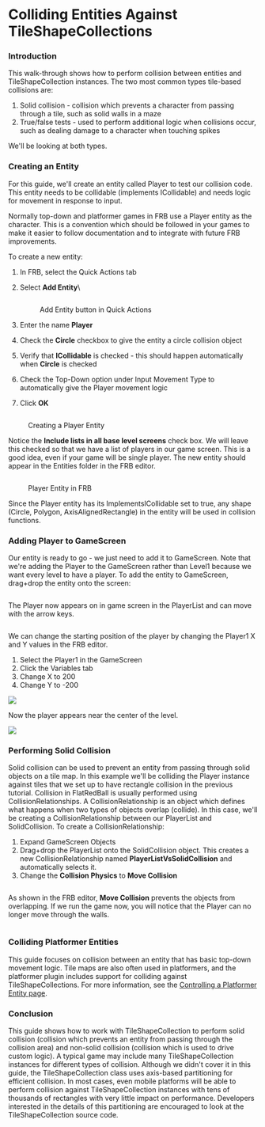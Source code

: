 # Colliding Entities Against TileShapeCollections

### Introduction

This walk-through shows how to perform collision between entities and TileShapeCollection instances. The two most common types tile-based collisions are:

1. Solid collision - collision which prevents a character from passing through a tile, such as solid walls in a maze
2. True/false tests - used to perform additional logic when collisions occur, such as dealing damage to a character when touching spikes

We'll be looking at both types.

### Creating an Entity

For this guide, we'll create an entity called Player to test our collision code. This entity needs to be collidable (implements ICollidable) and needs logic for movement in response to input.&#x20;

Normally top-down and platformer games in FRB use a Player entity as the character. This is a convention which should be followed in your games to make it easier to follow documentation and to integrate with future FRB improvements.



To create a new entity:

1. In FRB, select the Quick Actions tab
2.  Select **Add Entity**\


    <figure><img src="../../.gitbook/assets/image (3).png" alt=""><figcaption><p>Add Entity button in Quick Actions</p></figcaption></figure>
3. Enter the name **Player**
4. Check the **Circle** checkbox to give the entity a circle collision object
5. Verify that **ICollidable** is checked - this should happen automatically when **Circle** is checked
6. Check the Top-Down option under Input Movement Type to automatically give the Player movement logic
7. Click **OK**

<figure><img src="../../.gitbook/assets/image (1) (1) (1).png" alt=""><figcaption><p>Creating a Player Entity</p></figcaption></figure>

Notice the **Include lists in all base level screens** check box. We will leave this checked so that we have a list of players in our game screen. This is a good idea, even if your game will be single player. The new entity should appear in the Entities folder in the FRB editor.

<figure><img src="../../.gitbook/assets/image (2) (1).png" alt=""><figcaption><p>Player Entity in FRB</p></figcaption></figure>

Since the Player entity has its ImplementsICollidable set to true, any shape (Circle, Polygon, AxisAlignedRectangle) in the entity will be used in collision functions.

### Adding Player to GameScreen

Our entity is ready to go - we just need to add it to GameScreen. Note that we're adding the Player to the GameScreen rather than Level1 because we want every level to have a player. To add the entity to GameScreen, drag+drop the entity onto the screen:

<figure><img src="../../media/2016-08-2021_February_20_135021.gif" alt=""><figcaption></figcaption></figure>

The Player now appears on in game screen in the PlayerList and can move with the arrow keys.

<figure><img src="../../media/2016-08-2021_February_20_131426.gif" alt=""><figcaption></figcaption></figure>

We can change the starting position of the player by changing the Player1 X and Y values in the FRB editor.

1. Select the Player1 in the GameScreen
2. Click the Variables tab
3. Change X to 200
4. Change Y to -200

![](../../media/2021-02-img\_603171273de31.png)

Now the player appears near the center of the level.

![](../../media/2021-02-img\_6031714ab082d.png)

### Performing Solid Collision

Solid collision can be used to prevent an entity from passing through solid objects on a tile map. In this example we'll be colliding the Player instance against tiles that we set up to have rectangle collision in the previous tutorial. Collision in FlatRedBall is usually performed using CollisionRelationships. A CollisionRelationship is an object which defines what happens when two types of objects overlap (collide). In this case, we'll be creating a CollisionRelationship between our PlayerList and SolidCollision. To create a CollisionRelationship:

1. Expand GameScreen Objects
2. Drag+drop the PlayerList onto the SolidCollision object. This creates a new CollisionRelationship named **PlayerListVsSolidCollision** and automatically selects it.
3. Change the **Collision Physics** to **Move Collision**

<figure><img src="../../media/2016-08-2021_February_20_131433.gif" alt=""><figcaption></figcaption></figure>

As shown in the FRB editor, **Move Collision** prevents the objects from overlapping. If we run the game now, you will notice that the Player can no longer move through the walls.

<figure><img src="../../media/2016-08-2021_February_20_133236.gif" alt=""><figcaption></figcaption></figure>

### Colliding Platformer Entities

This guide focuses on collision between an entity that has basic top-down movement logic. Tile maps are also often used in platformers, and the platformer plugin includes support for colliding against TileShapeCollections. For more information, see the [Controlling a Platformer Entity page](../../documentation/tools/platformer-plugin/03-controlling-a-platformer-entity.md).

### Conclusion

This guide shows how to work with TileShapeCollection to perform solid collision (collision which prevents an entity from passing through the collision area) and non-solid collision (collision which is used to drive custom logic). A typical game may include many TileShapeCollection instances for different types of collision. Although we didn't cover it in this guide, the TileShapeCollection class uses axis-based partitioning for efficient collision. In most cases, even mobile platforms will be able to perform collision against TileShapeCollection instances with tens of thousands of rectangles with very little impact on performance. Developers interested in the details of this partitioning are encouraged to look at the TileShapeCollection source code.

